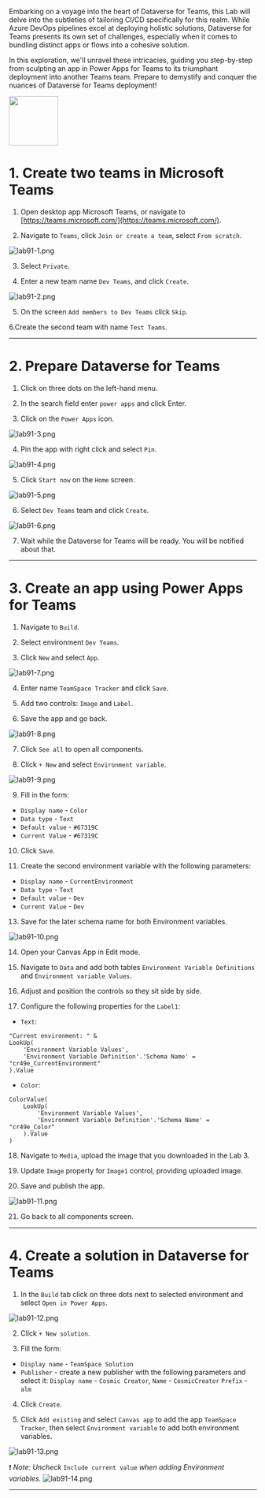 Embarking on a voyage into the heart of Dataverse for Teams, this Lab will delve into the subtleties of tailoring CI/CD specifically for this realm. While Azure DevOps pipelines excel at deploying holistic solutions, Dataverse for Teams presents its own set of challenges, especially when it comes to bundling distinct apps or flows into a cohesive solution.

In this exploration, we'll unravel these intricacies, guiding you step-by-step from sculpting an app in Power Apps for Teams to its triumphant deployment into another Teams team. Prepare to demystify and conquer the nuances of Dataverse for Teams deployment!

<img src="https://github.com/Katerina-Chernevskaya/BalticSummit2023/blob/a0a2c0c73428b9088a249b573ee761f4e3987418/labs/screenshots/lab9-1/9-1-DataverseForTeamsSolution.png" width="100">

# 1. Create two teams in Microsoft Teams

1. Open desktop app Microsoft Teams, or navigate to [https://teams.microsoft.com/](https://teams.microsoft.com/).

2. Navigate to `Teams`, click `Join or create a team`, select `From scratch`.

![lab91-1.png](./screenshots/lab9-1/lab91-1.png)

3. Select `Private`.

4. Enter a new team name `Dev Teams`, and click `Create`.

![lab91-2.png](./screenshots/lab9-1/lab91-2.png)

5. On the screen `Add members to Dev Teams` click `Skip`.

6.Create the second team with name `Test Teams`.

***


# 2. Prepare Dataverse for Teams

1. Click on three dots on the left-hand menu.

2. In the search field enter `power apps` and click Enter.

3. Click on the `Power Apps` icon.

![lab91-3.png](./screenshots/lab9-1/lab91-3.png)

4. Pin the app with right click and select `Pin`.

![lab91-4.png](./screenshots/lab9-1/lab91-4.png)

5. Click `Start now` on the `Home` screen.

![lab91-5.png](./screenshots/lab9-1/lab91-5.png)

6. Select `Dev Teams` team and click `Create`.

![lab91-6.png](./screenshots/lab9-1/lab91-6.png)

7. Wait while the Dataverse for Teams will be ready. You will be notified about that.

***


# 3. Create an app using Power Apps for Teams

1. Navigate to `Build`.

2. Select environment `Dev Teams`.

3. Click `New` and select `App`.

![lab91-7.png](./screenshots/lab9-1/lab91-7.png)

4. Enter name `TeamSpace Tracker` and click `Save`.

5. Add two controls: `Image` and `Label`.

6. Save the app and go back.

![lab91-8.png](./screenshots/lab9-1/lab91-8.png)

7. Click `See all` to open all components.

8. Click `+ New` and select `Environment variable`.

![lab91-9.png](./screenshots/lab9-1/lab91-9.png)

9. Fill in the form:
- `Display name` - `Color`
- `Data type` - `Text`
- `Default value` - `#67319C`
- `Current Value` - `#67319C`

10. Click `Save`.

12. Create the second environment variable with the following parameters:
- `Display name` - `CurrentEnvironment`
- `Data type` - `Text`
- `Default value` - `Dev`
- `Current Value` - `Dev`

13. Save for the later schema name for both Environment variables.

![lab91-10.png](./screenshots/lab9-1/lab91-10.png)

14. Open your Canvas App in Edit mode.

15. Navigate to `Data` and add both tables `Environment Variable Definitions` and `Environment variable Values`.

16. Adjust and position the controls so they sit side by side.

17. Configure the following properties for the `Label1`:

- `Text`:

```
"Current environment: " &
LookUp(
    'Environment Variable Values',
    'Environment Variable Definition'.'Schema Name' = "cr49e_CurrentEnvironment"
).Value
```

- `Color`:
```
ColorValue(
    LookUp(
        'Environment Variable Values',
        'Environment Variable Definition'.'Schema Name' = "cr49e_Color"
    ).Value
)
```

18. Navigate to `Media`, upload the image that you downloaded in the Lab 3.

19. Update `Image` property for `Image1` control, providing uploaded image. 

20. Save and publish the app.

![lab91-11.png](./screenshots/lab9-1/lab91-11.png)

21. Go back to all components screen.

***


# 4. Create a solution in Dataverse for Teams

1. In the `Build` tab click on three dots next to selected environment and select `Open in Power Apps`.

![lab91-12.png](./screenshots/lab9-1/lab91-12.png)

2. Click `+ New solution`.

3. Fill the form:
- `Display name` - `TeamSpace Solution`
- `Publisher` - create a new publisher with the following parameters and select it:
`Display name` - `Cosmic Creator`,
`Name` - `CosmicCreator`
`Prefix` - `alm`

4. Click `Create`.

5. Click `Add existing` and select `Canvas app` to add the app `TeamSpace Tracker`, then select `Environment variable` to add both environment variables.

![lab91-13.png](./screenshots/lab9-1/lab91-13.png)

:exclamation: _Note:
Uncheck_ `Include current value` _when adding Environment variables._
![lab91-14.png](./screenshots/lab9-1/lab91-14.png)

***




























